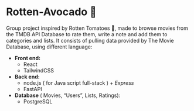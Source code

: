 # Rotten-Avocado 🥑
Group project inspired by Rotten Tomatoes 🍅, made to browse movies from the TMDB API Database to rate them, write a note and add them to categories and lists. 
It consists of pulling data provided by The Movie Database, using different language: 
- **Front end:**
    - React
    - TailwindCSS
- **Back end:**
    - node.js ( for Java script full-stack ) + *Express*
    - FastAPI
- **Database** ( Movies, “Users”, Lists, Ratings): 
    - PostgreSQL
